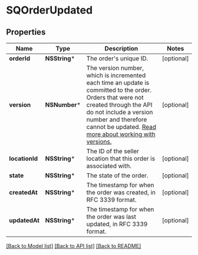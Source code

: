 # SQOrderUpdated

## Properties
Name | Type | Description | Notes
------------ | ------------- | ------------- | -------------
**orderId** | **NSString*** | The order&#39;s unique ID. | [optional] 
**version** | **NSNumber*** | The version number, which is incremented each time an update is committed to the order. Orders that were not created through the API do not include a version number and therefore cannot be updated.  [Read more about working with versions.](https://developer.squareup.com/docs/orders-api/manage-orders/update-orders) | [optional] 
**locationId** | **NSString*** | The ID of the seller location that this order is associated with. | [optional] 
**state** | **NSString*** | The state of the order. | [optional] 
**createdAt** | **NSString*** | The timestamp for when the order was created, in RFC 3339 format. | [optional] 
**updatedAt** | **NSString*** | The timestamp for when the order was last updated, in RFC 3339 format. | [optional] 

[[Back to Model list]](../README.md#documentation-for-models) [[Back to API list]](../README.md#documentation-for-api-endpoints) [[Back to README]](../README.md)


